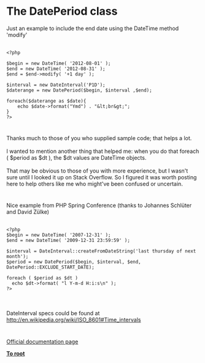 # The DatePeriod class



Just an example to include the end date using the DateTime method &apos;modify&apos;<br><br>

```
<?php

$begin = new DateTime( '2012-08-01' );
$end = new DateTime( '2012-08-31' );
$end = $end->modify( '+1 day' ); 

$interval = new DateInterval('P1D');
$daterange = new DatePeriod($begin, $interval ,$end);

foreach($daterange as $date){
    echo $date->format("Ymd") . "&lt;br&gt;";
}
?>
```
  

#

Thanks much to those of you who supplied sample code; that helps a lot.<br><br>I wanted to mention another thing that helped me: when you do that foreach ( $period as $dt ), the $dt values are DateTime objects.<br><br>That may be obvious to those of you with more experience, but I wasn&apos;t sure until I looked it up on Stack Overflow. So I figured it was worth posting here to help others like me who might&apos;ve been confused or uncertain.  

#

Nice example from PHP Spring Conference (thanks to Johannes Schl&#xFC;ter and David Z&#xFC;lke)<br><br>

```
<?php
$begin = new DateTime( '2007-12-31' );
$end = new DateTime( '2009-12-31 23:59:59' );

$interval = DateInterval::createFromDateString('last thursday of next month');
$period = new DatePeriod($begin, $interval, $end, DatePeriod::EXCLUDE_START_DATE);

foreach ( $period as $dt )
  echo $dt->format( "l Y-m-d H:i:s\n" );
?>
```
<br><br>DateInterval specs could be found at http://en.wikipedia.org/wiki/ISO_8601#Time_intervals  

#

[Official documentation page](https://www.php.net/manual/en/class.dateperiod.php)

**[To root](/README.md)**